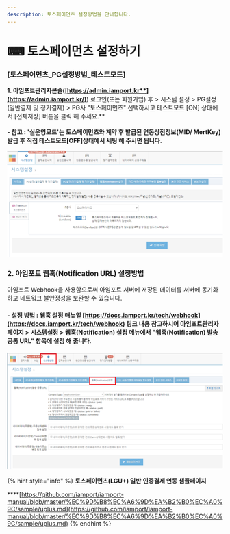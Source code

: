```yaml
---
description: 토스페이먼츠 설정방법을 안내합니다.
---
```


# ⌨ 토스페이먼츠 설정하기

### **\[토스페이먼츠\_PG설정방법\_테스트모드]**

**1. 아임포트관리자콘솔(**[**https://admin.iamport.kr**](https://admin.iamport.kr/)**) 로그인(또는 회원가입) 후 > 시스템 설정 > PG설정(일반결제 및 정기결제) > PG사 "토스페이먼츠" 선택하시고 테스트모드 \[ON] 상태에서 \[전체저장] 버튼을 클릭 해 주세요.**\
\
**- 참고 : '실운영모드'는 토스페이먼츠와 계약 후 발급된 연동상점정보(MID/ MertKey)** **발급 후 직접 테스트모드\[OFF]상태에서 세팅 해 주시면 됩니다.**

![토스페이먼츠\_테스트모드 설정 화면 예시](<../../../.gitbook/assets/image (10).png>)

### **2. 아임포트 웹훅(Notification URL) 설정방법**&#x20;

아임포트 Webhook을 사용함으로써 아임포트 서버에 저장된 데이터를 서버에 동기화하고 네트워크 불안정성을 보완할 수 있습니다.&#x20;

#### - 설정 방법 : 웹훅 설정 매뉴얼 [https://docs.iamport.kr/tech/webhook](https://docs.iamport.kr/tech/webhook) 링크 내용 참고하시어 아임포트관리자페이지 > 시스템설정 > 웹훅(Notification) 설정 메뉴에서 "웹훅(Notification) 발송 공통 URL" 항목에 설정 해 줍니다.

![웹훅 설정 화면 예시](<../../../.gitbook/assets/image (6).png>)

{% hint style="info" %}
**토스페이먼츠(LGU+) 일반** **인증결제 연동 샘플페이지**&#x20;

****[https://github.com/iamport/iamport-manual/blob/master/%EC%9D%B8%EC%A6%9D%EA%B2%B0%EC%A0%9C/sample/uplus.md](https://github.com/iamport/iamport-manual/blob/master/%EC%9D%B8%EC%A6%9D%EA%B2%B0%EC%A0%9C/sample/uplus.md)
{% endhint %}
